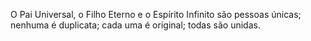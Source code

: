 ﻿O Pai Universal, o Filho Eterno e o Espírito Infinito são pessoas únicas; nenhuma é duplicata; cada uma é original; todas são unidas.